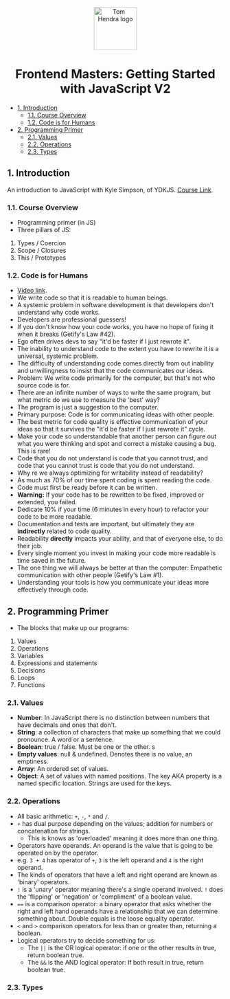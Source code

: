 <div align=center>
<img alt="Tom Hendra logo" src="https://res.cloudinary.com/tomhendra/image/upload/v1567091669/tomhendra-logo/tomhendra-logo-round-1024.png" width="100" />
<h1>Frontend Masters: Getting Started with JavaScript V2</h1>
</div>

- [1. Introduction](#1-introduction)
  - [1.1. Course Overview](#11-course-overview)
  - [1.2. Code is for Humans](#12-code-is-for-humans)
- [2. Programming Primer](#2-programming-primer)
  - [2.1. Values](#21-values)
  - [2.2. Operations](#22-operations)
  - [2.3. Types](#23-types)

## 1. Introduction

An introduction to JavaScript with Kyle Simpson, of YDKJS.
[Course Link](https://frontendmasters.com/courses/getting-started-javascript-v2/).

### 1.1. Course Overview

- Programming primer (in JS)
- Three pillars of JS:

1. Types / Coercion
2. Scope / Closures
3. This / Prototypes

### 1.2. Code is for Humans

- [Video link](https://frontendmasters.com/teachers/kyle-simpson/code-is-for-humans/).
- We write code so that it is readable to human beings.
- A systemic problem in software development is that developers don't understand why code works.
- Developers are professional guessers!
- If you don't know how your code works, you have no hope of fixing it when it breaks (Getify's Law #42).
- Ego often drives devs to say "it'd be faster if I just rewrote it".
- The inability to understand code to the extent you have to rewrite it is a universal, systemic problem.
- The difficulty of understanding code comes directly from out inability and unwillingness to insist that the code communicates our ideas.
- Problem: We write code primarily for the computer, but that's not who source code is for.
- There are an infinite number of ways to write the same program, but what metric do we use to measure the 'best' way?
- The program is just a suggestion to the computer.
- Primary purpose: Code is for communicating ideas with other people.
- The best metric for code quality is effective communication of your ideas so that it survives the "it'd be faster if I just rewrote it" cycle.
- Make your code so understandable that another person can figure out what you were thinking and spot and correct a mistake causing a bug. This is rare!
- Code that you do not understand is code that you cannot trust, and code that you cannot trust is code that you do not understand.
- Why re we always optimizing for writability instead of readability?
- As much as 70% of our time spent coding is spent reading the code.
- Code must first be ready before it can be written.
- **Warning:** If your code has to be rewritten to be fixed, improved or extended, you failed.
- Dedicate 10% if your time (6 minutes in every hour) to refactor your code to be more readable.
- Documentation and tests are important, but ultimately they are **indirectly** related to code quality.
- Readability **directly** impacts your ability, and that of everyone else, to do their job.
- Every single moment you invest in making your code more readable is time saved in the future.
- The one thing we will always be better at than the computer: Empathetic communication with other people (Getify's Law #1).
- Understanding your tools is how you communicate your ideas more effectively through code.

## 2. Programming Primer

- The blocks that make up our programs:

1. Values
2. Operations
3. Variables
4. Expressions and statements
5. Decisions
6. Loops
7. Functions

### 2.1. Values

- **Number**: In JavaScript there is no distinction between numbers that have decimals and ones that don't.
- **String**: a collection of characters that make up something that we could pronounce. A word or a sentence.
- **Boolean**: true / false. Must be one or the other. s
- **Empty values**: null & undefined. Denotes there is no value, an emptiness.
- **Array**: An ordered set of values.
- **Object**: A set of values with named positions. The key AKA property is a named specific location. Strings are used for the keys.

### 2.2. Operations

- All basic arithmetic: `+`, `-`, `*` and `/`.
- `+` has dual purpose depending on the values; addition for numbers or concatenation for strings.
  - This is knows as 'overloaded' meaning it does more than one thing.
- Operators have operands. An operand is the value that is going to be operated on by the operator.
- e.g. `3 + 4` has operator of `+`, `3` is the left operand and `4` is the right operand.
- The kinds of operators that have a left and right operand are known as 'binary' operators.
- `!` is a 'unary' operator meaning there's a single operand involved. `!` does the 'flipping' or 'negation' or 'compliment' of a boolean value.
- `==` is a comparison operator: a binary operator that asks whether the right and left hand operands have a relationship that we can determine something about. Double equals is the loose equality operator.
- `<` and `>` comparison operators for less than or greater than, returning a boolean.
- Logical operators try to decide something for us:
  - The `||` is the OR logical operator: if one or the other results in true, return boolean true.
  - The `&&` is the AND logical operator: If both result in true, return boolean true.

### 2.3. Types
